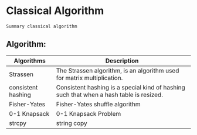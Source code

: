 # Classical Algorithm
    Summary classical algorithm

## Algorithm:

|    Algorithms      |  Description  |
| -----------------  | ------------- |
|     Strassen       | The Strassen algorithm, is an algorithm used for matrix multiplication.  |
| consistent hashing | Consistent hashing is a special kind of hashing such that when a hash table is resized. |
|    Fisher-Yates    | Fisher-Yates shuffle algorithm |
|    0-1 Knapsack    |  0-1 Knapsack Problem |
|      strcpy        | string copy |
